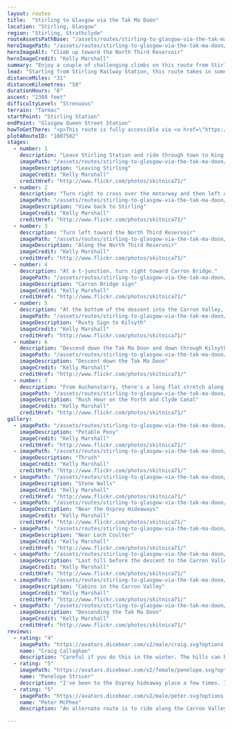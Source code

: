 ```yaml
---
layout: routes
title:  "Stirling to Glasgow via the Tak Ma Doon"
location: "Stirling, Glasgow"
region: "Stirling, Strathclyde"
routeAssetsPathBase: "/assets/routes/stirling-to-glasgow-via-the-tak-ma-doon/Stirling_To_Glasgow_Via_The_Tak_Ma_Doon"
heroImagePath: "/assets/routes/stirling-to-glasgow-via-the-tak-ma-doon/images/P1490743.jpg?nf_resize=smartcrop&w=500"
heroImageAlt: "Climb up toward the North Third Reservoir"
heroImageCredit: "Kelly Marshall"
summary: "Enjoy a couple of challenging climbs on this route from Stirling to Glasgow over the Campsies and then back along the Forth and Clyde Canal"
lead: "Starting from Stirling Railway Station, this route takes in some hilly climbs before descending into the Carron Valley. There's a challenging climb over the famous Tak Ma Doon road and then down to Kilsyth and Auchenstarry where there's a flat stretch along Forth and Clyde Canal to Glasgow."
distanceMiles: "31"
distanceKilometres: "50"
durationHours: "6"
ascent: "2388 feet"
difficultyLevel: "Strenuous"
terrain: "Tarmac"
startPoint: "Stirling Station"
endPoint: "Glasgow Queen Street Station"
howToGetThere: "<p>This route is fully accessible via <a href=\"https://www.scotrail.co.uk/plan-your-journey/stations-and-facilities/stg\" target=\"_blank\" class=\"text-warning\" rel=\"noreferrer\">Stirling Station</a> and <a href=\"https://www.scotrail.co.uk/plan-your-journey/stations-and-facilities/glq\" target=\"_blank\" class=\"text-warning\" rel=\"noreferrer\">Glasgow Queen Street Station</a></p>"
plotARouteID: "1007502"
stages:
  - number: 1
    description: "Leave Stirling Station and ride through town to King's Park Road, following the sign to Cambusbarron"
    imagePath: "/assets/routes/stirling-to-glasgow-via-the-tak-ma-doon/images/P1490513.jpg?nf_resize=smartcrop&w=500"
    imageDescription: "Leaving Stirling"
    imageCredit: "Kelly Marshall"
    creditHref: "http://www.flickr.com/photos/skitnica71/"
  - number: 2
    description: "Turn right to cross over the motorway and then left on Polmaise Road. After a climb, turn right at a t-junction onto Gateside Road."
    imagePath: "/assets/routes/stirling-to-glasgow-via-the-tak-ma-doon/images/P1490642.jpg?nf_resize=smartcrop&w=500"
    imageDescription: "View back to Stirling"
    imageCredit: "Kelly Marshall"
    creditHref: "http://www.flickr.com/photos/skitnica71/"
  - number: 3
    description: "Turn left toward the North Third Reservoir"
    imagePath: "/assets/routes/stirling-to-glasgow-via-the-tak-ma-doon/images/P1490806.jpg?nf_resize=smartcrop&w=500"
    imageDescription: "Along the North Third Reservoir"
    imageCredit: "Kelly Marshall"
    creditHref: "http://www.flickr.com/photos/skitnica71/"
  - number: 4
    description: "At a t-junction, turn right toward Carron Bridge."
    imagePath: "/assets/routes/stirling-to-glasgow-via-the-tak-ma-doon/images/P1490822.jpg?nf_resize=smartcrop&w=500"
    imageDescription: "Carron Bridge sign"
    imageCredit: "Kelly Marshall"
    creditHref: "http://www.flickr.com/photos/skitnica71/"
  - number: 5
    description: "At the bottom of the descent into the Carron Valley, carry on straight toward Kilsyth and over the Tak Ma Doon"
    imagePath: "/assets/routes/stirling-to-glasgow-via-the-tak-ma-doon/images/P1490923.jpg?nf_resize=smartcrop&w=500"
    imageDescription: "Rusty Sign to Kilsyth"
    imageCredit: "Kelly Marshall"
    creditHref: "http://www.flickr.com/photos/skitnica71/"
  - number: 6
    description: "Descend down the Tak Ma Doon and down through Kilsyth to Auchenstarry"
    imagePath: "/assets/routes/stirling-to-glasgow-via-the-tak-ma-doon/images/P1490951.jpg?nf_resize=smartcrop&w=500"
    imageDescription: "Descent down the Tak Ma Doon"
    imageCredit: "Kelly Marshall"
    creditHref: "http://www.flickr.com/photos/skitnica71/"
  - number: 7
    description: "From Auchenstarry, there's a long flat stretch along Forth and Clyde Canal all the way to Glasgow"
    imagePath: "/assets/routes/stirling-to-glasgow-via-the-tak-ma-doon/images/P1500010.jpg?nf_resize=smartcrop&w=500"
    imageDescription: "Rush Hour on the Forth and Clyde Canal"
    imageCredit: "Kelly Marshall"
    creditHref: "http://www.flickr.com/photos/skitnica71/"
gallery:
  - imagePath: "/assets/routes/stirling-to-glasgow-via-the-tak-ma-doon/images/P1490541.jpg?nf_resize=smartcrop&w=500"
    imageDescription: "Petable Pony"
    imageCredit: "Kelly Marshall"
    creditHref: "http://www.flickr.com/photos/skitnica71/"
  - imagePath: "/assets/routes/stirling-to-glasgow-via-the-tak-ma-doon/images/P1490693.jpg?nf_resize=smartcrop&w=500"
    imageDescription: "Thrush"
    imageCredit: "Kelly Marshall"
    creditHref: "http://www.flickr.com/photos/skitnica71/"
  - imagePath: "/assets/routes/stirling-to-glasgow-via-the-tak-ma-doon/images/P1490783.jpg?nf_resize=smartcrop&w=500"
    imageDescription: "Stone Walls"
    imageCredit: "Kelly Marshall"
    creditHref: "http://www.flickr.com/photos/skitnica71/"
  - imagePath: "/assets/routes/stirling-to-glasgow-via-the-tak-ma-doon/images/P1490797.jpg?nf_resize=smartcrop&w=500"
    imageDescription: "Near the Osprey Hideaways"
    imageCredit: "Kelly Marshall"
    creditHref: "http://www.flickr.com/photos/skitnica71/"
  - imagePath: "/assets/routes/stirling-to-glasgow-via-the-tak-ma-doon/images/P1490898.jpg?nf_resize=smartcrop&w=500"
    imageDescription: "Near Loch Coulter"
    imageCredit: "Kelly Marshall"
    creditHref: "http://www.flickr.com/photos/skitnica71/"
  - imagePath: "/assets/routes/stirling-to-glasgow-via-the-tak-ma-doon/images/P1490914.jpg?nf_resize=smartcrop&w=500"
    imageDescription: "Last hill before the descent to the Carron Valley"
    imageCredit: "Kelly Marshall"
    creditHref: "http://www.flickr.com/photos/skitnica71/"
  - imagePath: "/assets/routes/stirling-to-glasgow-via-the-tak-ma-doon/images/P1490924.jpg?nf_resize=smartcrop&w=500"
    imageDescription: "Cabins in the Carron Valley"
    imageCredit: "Kelly Marshall"
    creditHref: "http://www.flickr.com/photos/skitnica71/"
  - imagePath: "/assets/routes/stirling-to-glasgow-via-the-tak-ma-doon/images/P1490964.jpg?nf_resize=smartcrop&w=500"
    imageDescription: "Descending the Tak Ma Doon"
    imageCredit: "Kelly Marshall"
    creditHref: "http://www.flickr.com/photos/skitnica71/"
reviews:
  - rating: "4"
    imagePath: "https://avatars.dicebear.com/v2/male/craig.svg?options[mood][]=sad"
    name: "Craig Callaghan"
    description: "Careful if you do this in the winter. The hills can be icy! I took a big spill there last year! Still beautiful though."
  - rating: "5"
    imagePath: "https://avatars.dicebear.com/v2/female/penelope.svg?options[mood][]=happy"
    name: "Penelope Striver"
    description: "I've been to the Osprey hideaway place a few times. It's a beautiful spot."
  - rating: "5"
    imagePath: "https://avatars.dicebear.com/v2/male/peter.svg?options[mood][]=happy"
    name: "Peter McPhee"
    description: "An alternate route is to ride along the Carron Valley Reservoir to Fintry and then over the Crow Road."

---
```


<section class="py-5 text-light d-print-none">
    <whats-nearby location-name="Stirling"></whats-nearby>
</section>